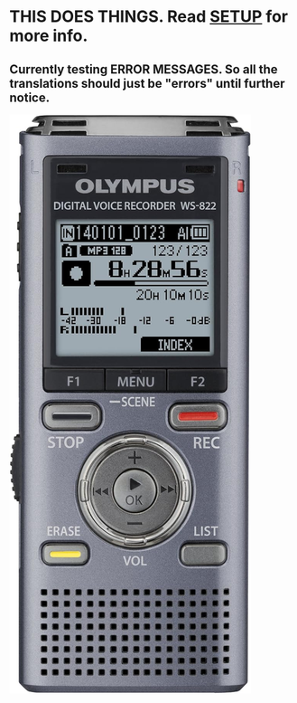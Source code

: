 # THIS DOES THINGS. Read [SETUP](/SETUP.md) for more info.
## Currently testing ERROR MESSAGES. So all the translations should just be "errors" until further notice.

![Olympus WS-822](https://github.com/quantumarmadillo/quantumarmadillo/blob/main/Olympus%20WS-822.jpg)

<!--
Do we know that the briefcase is about? Was GCHQ named after Vapor One Eternal? That much that?
-->
